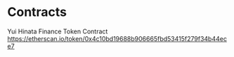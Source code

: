 # Contracts
Yui Hinata Finance Token Contract
https://etherscan.io/token/0x4c10bd19688b906665fbd53415f279f34b44ece7

